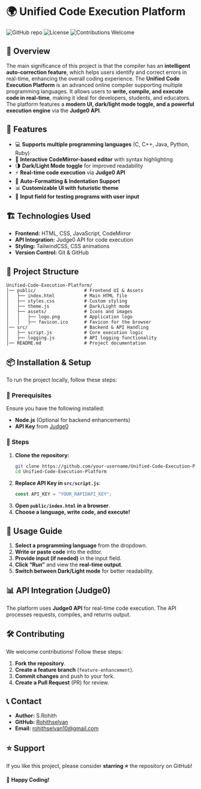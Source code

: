 # 🌍 Unified Code Execution Platform

![GitHub repo](https://img.shields.io/badge/GitHub-Repository-blue.svg) ![License](https://img.shields.io/badge/License-MIT-green.svg) ![Contributions Welcome](https://img.shields.io/badge/Contributions-Welcome-brightgreen.svg)

## 📌 Overview
The main significance of this project is that the compiler has an **intelligent auto-correction feature**, which helps users identify and correct errors in real-time, enhancing the overall coding experience.
The **Unified Code Execution Platform** is an advanced online compiler supporting multiple programming languages. It allows users to **write, compile, and execute code in real-time**, making it ideal for developers, students, and educators. The platform features a **modern UI, dark/light mode toggle, and a powerful execution engine** via the **Judge0 API**.

## 🚀 Features
- 💻 **Supports multiple programming languages** (C, C++, Java, Python, Ruby)
- 🎨 **Interactive CodeMirror-based editor** with syntax highlighting
- 🌗 **Dark/Light Mode toggle** for improved readability
- ⚡ **Real-time code execution** via **Judge0 API**
- 📜 **Auto-Formatting & Indentation Support**
- 📊 **Customizable UI with futuristic theme**
- 📝 **Input field for testing programs with user input**

## 🏗️ Technologies Used
- **Frontend:** HTML, CSS, JavaScript, CodeMirror
- **API Integration:** Judge0 API for code execution
- **Styling:** TailwindCSS, CSS animations
- **Version Control:** Git & GitHub

## 📂 Project Structure
```
Unified-Code-Execution-Platform/
│── public/                  # Frontend UI & Assets
│   ├── index.html           # Main HTML file
│   ├── styles.css           # Custom styling
│   ├── theme.js             # Dark/Light mode
│   ├── assets/              # Icons and images
│   │   ├── logo.png         # Application logo
│   │   ├── favicon.ico      # Favicon for the browser
│── src/                     # Backend & API Handling
│   ├── script.js            # Core execution logic
│   ├── logging.js           # API logging functionality
│── README.md                # Project documentation
```

## 📦 Installation & Setup
To run the project locally, follow these steps:

### 🔹 Prerequisites
Ensure you have the following installed:
- **Node.js** (Optional for backend enhancements)
- **API Key** from [Judge0](https://rapidapi.com/judge0-official/api/judge0-ce/)

### 🔹 Steps
1. **Clone the repository:**
   ```sh
   git clone https://github.com/your-username/Unified-Code-Execution-Platform.git
   cd Unified-Code-Execution-Platform
   ```
2. **Replace API Key in `src/script.js`**:
   ```js
   const API_KEY = "YOUR_RAPIDAPI_KEY";
   ```
3. **Open `public/index.html` in a browser**.
4. **Choose a language, write code, and execute!**

## 🎯 Usage Guide
1. **Select a programming language** from the dropdown.
2. **Write or paste code** into the editor.
3. **Provide input (if needed)** in the input field.
4. **Click “Run”** and view the **real-time output**.
5. **Switch between Dark/Light mode** for better readability.

## 📊 API Integration (Judge0)
The platform uses **Judge0 API** for real-time code execution. The API processes requests, compiles, and returns output.

## 🛠️ Contributing
We welcome contributions! Follow these steps:
1. **Fork the repository**.
2. **Create a feature branch** (`feature-enhancement`).
3. **Commit changes** and push to your fork.
4. **Create a Pull Request** (PR) for review.

## 📞 Contact
- **Author:** S.Rohith
- **GitHub:** [Rohithselvan](https://github.com/Rohithselvan)
- **Email:** rohithselvan10@gmail.com

## ⭐ Support
If you like this project, please consider **starring ⭐** the repository on GitHub!

🚀 **Happy Coding!**

